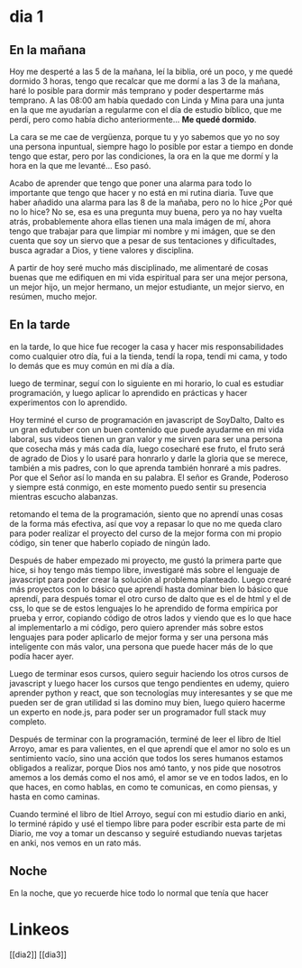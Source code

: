 # dia 1
## En la mañana
Hoy me desperté a las 5 de la mañana, leí la biblia, oré un poco, y me quedé dormido 3 horas, tengo que recalcar que me dormí a las 3 de la mañana, haré lo posible para dormir más temprano y poder despertarme más temprano. A las 08:00 am había quedado con Linda y Mina para una junta en la que me ayudarían a regularme con el día de estudio bíblico, que me perdí, pero como había dicho anteriormente... **Me quedé dormido**.

La cara se me cae de vergüenza, porque tu y yo sabemos que yo no soy una persona inpuntual, siempre hago lo posible por estar a tiempo en donde tengo que estar, pero por las condiciones, la ora en la que me dormí y la hora en la que me levanté... Eso pasó.

Acabo de aprender que tengo que poner una alarma para todo lo importante que tengo que hacer y no está en mi rutina diaria. Tuve que haber añadido una alarma para las 8 de la mañaba, pero no lo hice ¿Por qué no lo hice? No se, esa es una pregunta muy buena, pero ya no hay vuelta atrás, probablemente ahora ellas tienen una mala imágen de mí, ahora tengo que trabajar para que limpiar mi nombre y mi imágen, que se den cuenta que soy un siervo que a pesar de sus tentaciones y dificultades, busca agradar a Dios, y tiene valores y disciplina.

A partir de hoy seré mucho más disciplinado, me alimentaré de cosas buenas que me edifiquen en mi vida espiritual para ser una mejor persona, un mejor hijo, un mejor hermano, un mejor estudiante, un mejor siervo, en resúmen, mucho mejor.

## En la tarde
en la tarde, lo que hice fue recoger la casa y hacer mis responsabilidades como cualquier otro día, fui a la tienda, tendí la ropa, tendí mi cama, y todo lo demás que es muy común en mi día a día. 

luego de terminar, seguí con lo siguiente en mi horario, lo cual es estudiar programación, y luego aplicar lo aprendido en prácticas y hacer experimentos con lo aprendido.

Hoy terminé el curso de programación en javascript de SoyDalto, Dalto es un gran edutuber con un buen contenido que puede ayudarme en mi vida laboral, sus videos tienen un gran valor y me sirven para ser una persona que cosecha más y más cada día, luego cosecharé ese fruto, el fruto será de agrado de Dios y lo usaré para honrarlo y darle la gloria que se merece, también a mis padres, con lo que aprenda también honraré a mis padres. Por que el Señor así lo manda en su palabra. El señor es Grande, Poderoso y siempre está conmigo, en este momento puedo sentir su presencia mientras escucho alabanzas.

retomando el tema de la programación, siento que no aprendí unas cosas de la forma más efectiva, así que voy a repasar lo que no me queda claro para poder realizar el proyecto del curso de la mejor forma con mi propio código, sin tener que haberlo copiado de ningún lado.

Después de haber empezado mi proyecto, me gustó la primera parte que hice, si hoy tengo más tiempo libre, investigaré más sobre el lenguaje de javascript para poder crear la solución al problema planteado. Luego crearé más proyectos con lo básico que aprendí hasta dominar bien lo básico que aprendí, para después tomar el otro curso de dalto que es el de html y el de css, lo que se de estos lenguajes lo he aprendido de forma empírica por prueba y error, copiando código de otros lados y viendo que es lo que hace al implementarlo a mi código, pero quiero aprender más sobre estos lenguajes para poder aplicarlo de mejor forma y ser una persona más inteligente con más valor, una persona que puede hacer más de lo que podía hacer ayer.

Luego de terminar esos cursos, quiero seguir haciendo los otros cursos de javascript y luego hacer los cursos que tengo pendientes en udemy, quiero aprender python y react, que son tecnologías muy interesantes y se que me pueden ser de gran utilidad si las domino muy bien, luego quiero hacerme un experto en node.js, para poder ser un programador full stack muy completo.

Después de terminar con la programación, terminé de leer el libro de Itiel Arroyo, amar es para valientes, en el que aprendí que el amor no solo es un sentimiento vacío, sino una acción que todos los seres humanos estamos obligados a realizar, porque Dios nos amó tanto, y nos pide que nosotros amemos a los demás como el nos amó, el amor se ve en todos lados, en lo que haces, en como hablas, en como te comunicas, en como piensas, y hasta en como caminas.

Cuando terminé el libro de Itiel Arroyo, seguí con mi estudio diario en anki, lo terminé rápido y usé el tiempo libre para poder escribir esta parte de mi Diario, me voy a tomar un descanso y seguiré estudiando nuevas tarjetas en anki, nos vemos en un rato más.

## Noche

En la noche, que yo recuerde hice todo lo normal que tenía que hacer
# Linkeos
[[dia2]]
[[dia3]]
